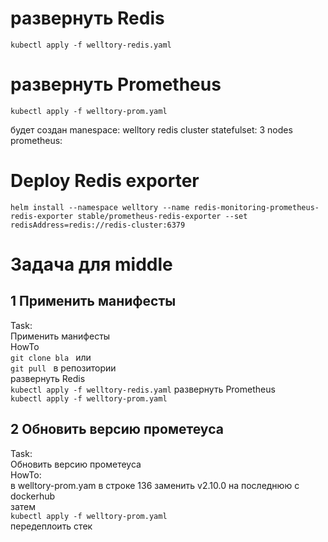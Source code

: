 # развернуть Redis

`kubectl apply -f welltory-redis.yaml`

# развернуть Prometheus

`kubectl apply -f welltory-prom.yaml`

будет создан 
manespace: welltory
redis cluster statefulset: 3 nodes
prometheus: 

# Deploy Redis exporter
`helm install --namespace welltory --name redis-monitoring-prometheus-redis-exporter stable/prometheus-redis-exporter --set redisAddress=redis://redis-cluster:6379`

# Задача для middle

## 1 Применить манифесты  
Task:  
Применить манифесты  
HowTo  
`git clone bla ` 
или  
`git pull `
в репозитории  
развернуть Redis  
`kubectl apply -f welltory-redis.yaml`
развернуть Prometheus  
`kubectl apply -f welltory-prom.yaml`

## 2 Обновить версию прометеуса
Task:  
Обновить версию прометеуса  
HowTo:  
в welltory-prom.yam в строке 136 заменить v2.10.0 на последнюю с dockerhub  
затем  
`kubectl apply -f welltory-prom.yaml`  
передеплоить стек  

